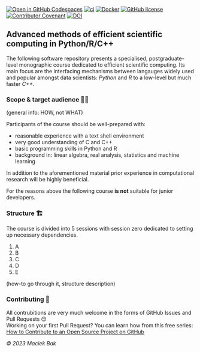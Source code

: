 [![Open in GitHub Codespaces](https://badgen.net/badge/icon/Open%20in%20GitHub%20Codespaces?icon=github&label&color=black)](https://github.com/codespaces/new?hide_repo_select=true&ref=master&repo=648110302&skip_quickstart=true&machine=basicLinux32gb&geo=EuropeWest&devcontainer_path=.devcontainer%2Fdevcontainer.json)
[![ci](https://github.com/AngryMaciek/efcomp/workflows/ci/badge.svg?branch=master)](https://github.com/AngryMaciek/efcomp/actions?query=workflow%3Aci)
[![Docker](https://badgen.net/badge/icon/docker?icon=docker&label)](https://hub.docker.com/r/angrymaciek/efcomp)
[![GitHub license](https://img.shields.io/github/license/AngryMaciek/efcomp)](https://github.com/AngryMaciek/efcomp/blob/master/LICENSE)
[![Contributor Covenant](https://img.shields.io/badge/Contributor%20Covenant-2.1-4baaaa.svg)](CODE_OF_CONDUCT.md)
[![DOI](https://zenodo.org/badge/DOI/10.5281/zenodo.8001609.svg)](https://doi.org/10.5281/zenodo.8001609)

## Advanced methods of efficient scientific computing in Python/R/C++

The following software repository presents a specialised,
postgraduate-level monographic course dedicated to efficient scientific computing.
Its main focus are the interfacing mechanisms between langauges widely used and popular
amongst data scientists: _Python_ and _R_ to a low-level but much faster _C++_.

### Scope & target audience 🙋‍♀️

(general info: HOW, not WHAT)

Participants of the course should be well-prepared with:

* reasonable experience with a text shell environment
* very good understanding of C and C++
* basic programming skills in Python and R
* background in: linear algebra, real analysis, statistics and machine learning

In addition to the aforementioned material prior experience in
computational research will be highly beneficial.

For the reasons above the following course **is not** suitable for junior developers.  

### Structure 🏗️

The course is divided into 5 sessions with session zero dedicated to
setting up necessary dependencies.
1. A
2. B
3. C
4. D
5. E

(how-to go through it, structure description)

### Contributing 💖

All contrubitions are very much welcome in the forms of
GitHub Issues and Pull Requests 😊  
Working on your first Pull Request? You can learn how from this free series:  
[How to Contribute to an Open Source Project on GitHub](https://kcd.im/pull-request)

*© 2023 Maciek Bak*
